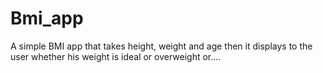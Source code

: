 # Bmi_app

A simple BMI app that takes height, weight and age then it displays to the user whether his weight is ideal or overweight or....
